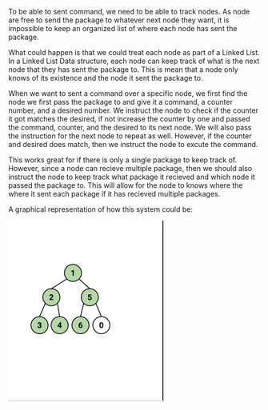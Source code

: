 To be able to sent command, we need to be able to track nodes. 
As node are free to send the package to whatever next node they want, it is impossible to keep an organized list of where each node has sent the package.

What could happen is that we could treat each node as part of a Linked List. In a Linked List Data structure, each node can keep track of what is the next node that they has
sent the package to. This is mean that a node only knows of its existence and the node it sent the package to. 

When we want to sent a command over a specific node, we first find the node we first pass the package to and give it a command, a counter number, and a desired number. 
We instruct the node to check if the counter it got matches the desired, if not increase the counter by one and passed the command, counter, and the desired to its next node. We will also pass the instruction for the next node to repeat as well.
However, if the counter and desired does match, then we instruct the node to excute the command. 

This works great for if there is only a single package to keep track of. However, since a node can recieve multiple package, then we should also instruct the node to keep 
track what package it recieved and which node it passed the package to. This will allow for the node to knows where the where it sent each package if it has recieved multiple packages.

A graphical representation of how this system could be:

![Example Node Tree](/InsertingMinHeap%20(2).PNG)
